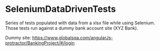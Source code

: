 # SeleniumDataDrivenTests
Series of tests populated with data from a xlsx file while using Selenium. Those tests run against a dummy bank account site (XYZ Bank).

Dummy site: https://www.globalsqa.com/angularJs-protractor/BankingProject/#/login
